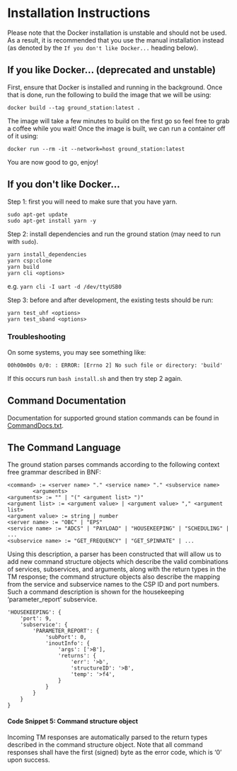 # Installation Instructions

Please note that the Docker installation is unstable and should not be used. As a result, it is recommended that you use the manual installation instead (as denoted by the `If you don't like Docker...` heading below).

## If you like Docker... (deprecated and unstable)

First, ensure that Docker is installed and running in the background. Once that is done, run the following to build the image that we will be using:

```
docker build --tag ground_station:latest .
```

The image will take a few minutes to build on the first go so feel free to grab a coffee while you wait! Once the image is built, we can run a container off of it using:

```
docker run --rm -it --network=host ground_station:latest
```

You are now good to go, enjoy!

## If you don't like Docker...

Step 1: first you will need to make sure that you have yarn.

```
sudo apt-get update
sudo apt-get install yarn -y
```

Step 2: install dependencies and run the ground station (may need to run with `sudo`).

```
yarn install_dependencies
yarn csp:clone
yarn build
yarn cli <options>
```

e.g. `yarn cli -I uart -d /dev/ttyUSB0`

Step 3: before and after development, the existing tests should be run:

```
yarn test_uhf <options>
yarn test_sband <options>
```

### Troubleshooting

On some systems, you may see something like:

`00h00m00s 0/0: : ERROR: [Errno 2] No such file or directory: 'build'`

If this occurs run `bash install.sh` and then try step 2 again.

## Command Documentation
Documentation for supported ground station commands can be found in [CommandDocs.txt](https://github.com/AlbertaSat/ex2_ground_station_software/blob/update-readme/CommandDocs.txt).

## The Command Language

The ground station parses commands according to the following context free grammar described in BNF:

    <command> := <server name> "." <service name> "." <subservice name>
            <arguments>
    <arguments> := "" | "(" <argument list> ")"
    <argument list> := <argument value> | <argument value> "," <argument list>
    <argument value> := string | number
    <server name> := "OBC" | "EPS"
    <service name> := "ADCS" | "PAYLOAD" | "HOUSEKEEPING" | "SCHEDULING" | ...
    <subservice name> := "GET_FREQUENCY" | "GET_SPINRATE" | ...


Using this description, a parser has been constructed that will allow us to add new command structure objects which describe the valid combinations of services, subservices, and arguments, along with the return types in the TM response; the command structure objects also describe the mapping from the service and subservice names to the CSP ID and port numbers. Such a command description is shown for the housekeeping ‘parameter_report’ subservice.

```
'HOUSEKEEPING': {
    'port': 9,
    'subservice': {
        'PARAMETER_REPORT': {
            'subPort': 0,
            'inoutInfo': {
                'args': ['>B'],
                'returns': {
                    'err': '>b',
                    'structureID': '>B',
                    'temp': '>f4',
                }
            }
        }
    }
}
```

#### Code Snippet 5: Command structure object
Incoming TM responses are automatically parsed to the return types described in the command structure object. Note that all command responses shall have the first (signed) byte as the error code, which is ‘0’ upon success.

